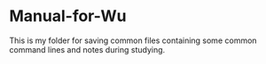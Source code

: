 # Manual-for-Wu

This is my folder for saving common files containing some common command lines and notes during studying.
